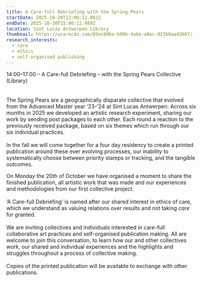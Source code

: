 ```yaml
---
title: A Care-full Debriefing with the Spring Pears
startDate: 2025-10-20T12:00:12.082Z
endDate: 2025-10-20T15:00:12.089Z
location: Sint Lucas Antwerpen Library
thumbnail: https://ucarecdn.com/85ec896e-b99b-4a6e-a8ec-923b9aa42607/
research_interests:
  - care
  - ethics
  - self-organised publishing
---
```

14:00–17:00 – A Care-full Debriefing – with the Spring Pears Collective (Library)\
\
\
The Spring Pears are a geographically disparate collective that evolved from the Advanced Master year ‘23-’24 at Sint Lucas Antwerpen. Across six months in 2025 we developed an artistic research experiment, sharing our work by sending post packages to each other. Each round a reaction to the previously received package, based on six themes which run through our six individual practices.\
\
In the fall we will come together for a four day residency to create a printed publication around these ever evolving processes, our inability to systematically choose between priority stamps or tracking, and the tangible outcomes. 

On Monday the 20th of October we have organised a moment to share the finished publication, all artistic work that was made and our experiences and methodologies from our first collective project.\
\
‘A Care-full Debriefing’ is named after our shared interest in ethics of care, which we understand as valuing relations over results and not taking *care* for granted.\
\
We are inviting collectives and individuals interested in care-full collaborative art practices and self-organised publication making. All are welcome to join this conversation, to learn how our and other collectives work, our shared and individual experiences and the highlights and struggles throughout a process of collective making.\
\
Copies of the printed publication will be available to exchange with other publications.